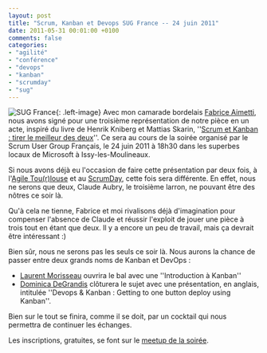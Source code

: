 ```yaml
---
layout: post
title: "Scrum, Kanban et Devops SUG France -- 24 juin 2011"
date: 2011-05-31 00:01:00 +0100
comments: false
categories: 
- "agilité"
- "conférence"
- "devops"
- "kanban"
- "scrumday"
- "sug"
---
```

![SUG France](https://blog-img.crafting-labs.fr/logo/logo_sug.jpeg){: .left-image}
 Avec mon camarade bordelais [Fabrice Aimetti](http://www.fabrice-aimetti.fr/), nous avons signé pour une troisième représentation de notre pièce en un acte, inspiré du livre de Henrik Kniberg et Mattias Skarin, ''[Scrum et Kanban : tirer le meilleur des deux](/index.php?post/2010/02/14/Kanban-et-Scrum-%3A-Tirer-le-meilleur-des-deux-les-figures-en-fran%C3%A7ais.)''.
Ce sera au cours de la soirée organisé par le Scrum User Group Français, le 24 juin 2011 à 18h30 dans les superbes locaux de Microsoft à Issy-les-Moulineaux.


Si nous avons déjà eu l'occasion de faire cette présentation par deux fois, à l'[Agile Tou(r)louse](/index.php?post/2010/10/22/21-octobre-2010-Agile-Tour-Toulouse) et au [ScrumDay](/index.php?post/2011/04/02/31-mars-2011-ScrumDay-Scrum-User-Group), cette fois sera différente. En effet, nous ne serons que deux, Claude Aubry, le troisième larron, ne pouvant être des nôtres ce soir là.

Qu'à cela ne tienne, Fabrice et moi rivalisons déjà d'imagination pour compenser l'absence de Claude et réussir l'exploit de jouer une pièce à trois tout en étant que deux. Il y a encore un peu de travail, mais ça devrait être intéressant :)

Bien sûr, nous ne serons pas les seuls ce soir là. Nous aurons la chance de passer entre deux grands noms de Kanban et  DevOps :

* [Laurent Morisseau](http://www.laurentmorisseau.com/) ouvrira le bal avec une ''Introduction à Kanban''
* [Dominica DeGrandis](http://agilemanagement.net/index.php/bio_dominica/) clôturera le sujet avec une présentation, en anglais, intitulée ''Devops & Kanban : Getting to one button deploy using Kanban''.

Bien sur le tout se finira, comme il se doit, par un cocktail qui nous permettra de continuer les échanges.

Les inscriptions, gratuites, se font sur le [meetup de la soirée](http://www.meetup.com/frenchsug/events/17301483/).


